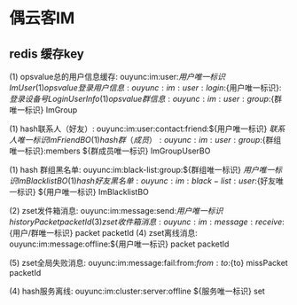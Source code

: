 # 偶云客IM
## redis 缓存key  
(1) opsvalue总的用户信息缓存:     ouyunc:im:user:${用户唯一标识}                         ImUser
(1) opsvalue登录用户信息:     ouyunc:im:user:login:${用户唯一标识}:${登录设备号}             LoginUserInfo
(1) opsvalue群信息:     ouyunc:im:user:group:${群唯一标识}                   ImGroup

(1) hash联系人（好友）:    ouyunc:im:user:contact:friend:${用户唯一标识}              ${联系人唯一标识}    ImFriendBO           
(1) hash群（成员）:       ouyunc:im:user:group:${群组唯一标识}:members        ${群成员唯一标识}    ImGroupUserBO

(1) hash 群组黑名单:    ouyunc:im:black-list:group:${群组唯一标识}              ${用户唯一标识}    ImBlacklistBO
(1) hash 好友黑名单:    ouyunc:im:black-list:user:${好友唯一标识}              ${用户唯一标识}    ImBlacklistBO



(2) zset发件箱消息:   ouyunc:im:message:send:${用户唯一标识}                historyPacket     packetId
(3) zset收件箱消息:   ouyunc:im:message:receive:${用户/群唯一标识}             packet            packetId
(4) zset离线消息:   ouyunc:im:message:offline:${用户唯一标识}               packet            packetId

(5) zset全局失败消息:     ouyunc:im:message:fail:from:${from}:to:${to}            missPacket            packetId


(4) hash服务离线:   ouyunc:im:cluster:server:offline                  ${服务唯一标识}     set<String>

